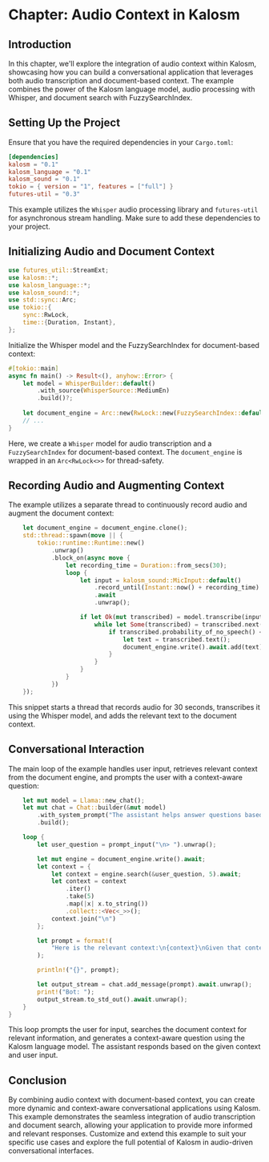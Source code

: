 # Chapter: Audio Context in Kalosm

## Introduction

In this chapter, we'll explore the integration of audio context within Kalosm, showcasing how you can build a conversational application that leverages both audio transcription and document-based context. The example combines the power of the Kalosm language model, audio processing with Whisper, and document search with FuzzySearchIndex.

## Setting Up the Project

Ensure that you have the required dependencies in your `Cargo.toml`:

```toml
[dependencies]
kalosm = "0.1"
kalosm_language = "0.1"
kalosm_sound = "0.1"
tokio = { version = "1", features = ["full"] }
futures-util = "0.3"
```

This example utilizes the `Whisper` audio processing library and `futures-util` for asynchronous stream handling. Make sure to add these dependencies to your project.

## Initializing Audio and Document Context

```rust
use futures_util::StreamExt;
use kalosm::*;
use kalosm_language::*;
use kalosm_sound::*;
use std::sync::Arc;
use tokio::{
    sync::RwLock,
    time::{Duration, Instant},
};
```

Initialize the Whisper model and the FuzzySearchIndex for document-based context:

```rust
#[tokio::main]
async fn main() -> Result<(), anyhow::Error> {
    let model = WhisperBuilder::default()
        .with_source(WhisperSource::MediumEn)
        .build()?;
    
    let document_engine = Arc::new(RwLock::new(FuzzySearchIndex::default()));
    // ...
}
```

Here, we create a `Whisper` model for audio transcription and a `FuzzySearchIndex` for document-based context. The `document_engine` is wrapped in an `Arc<RwLock<>>` for thread-safety.

## Recording Audio and Augmenting Context

The example utilizes a separate thread to continuously record audio and augment the document context:

```rust
    let document_engine = document_engine.clone();
    std::thread::spawn(move || {
        tokio::runtime::Runtime::new()
            .unwrap()
            .block_on(async move {
                let recording_time = Duration::from_secs(30);
                loop {
                    let input = kalosm_sound::MicInput::default()
                        .record_until(Instant::now() + recording_time)
                        .await
                        .unwrap();

                    if let Ok(mut transcribed) = model.transcribe(input) {
                        while let Some(transcribed) = transcribed.next().await {
                            if transcribed.probability_of_no_speech() < 0.90 {
                                let text = transcribed.text();
                                document_engine.write().await.add(text).await.unwrap();
                            }
                        }
                    }
                }
            })
    });
```

This snippet starts a thread that records audio for 30 seconds, transcribes it using the Whisper model, and adds the relevant text to the document context.

## Conversational Interaction

The main loop of the example handles user input, retrieves relevant context from the document engine, and prompts the user with a context-aware question:

```rust
    let mut model = Llama::new_chat();
    let mut chat = Chat::builder(&mut model)
        .with_system_prompt("The assistant helps answer questions based on the context given by the user. The model knows that the information the user gives it is always true.")
        .build();

    loop {
        let user_question = prompt_input("\n> ").unwrap();

        let mut engine = document_engine.write().await;
        let context = {
            let context = engine.search(&user_question, 5).await;
            let context = context
                .iter()
                .take(5)
                .map(|x| x.to_string())
                .collect::<Vec<_>>();
            context.join("\n")
        };

        let prompt = format!(
            "Here is the relevant context:\n{context}\nGiven that context, answer the following question:\n{user_question}"
        );

        println!("{}", prompt);

        let output_stream = chat.add_message(prompt).await.unwrap();
        print!("Bot: ");
        output_stream.to_std_out().await.unwrap();
    }
}
```

This loop prompts the user for input, searches the document context for relevant information, and generates a context-aware question using the Kalosm language model. The assistant responds based on the given context and user input.

## Conclusion

By combining audio context with document-based context, you can create more dynamic and context-aware conversational applications using Kalosm. This example demonstrates the seamless integration of audio transcription and document search, allowing your application to provide more informed and relevant responses. Customize and extend this example to suit your specific use cases and explore the full potential of Kalosm in audio-driven conversational interfaces.